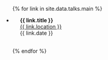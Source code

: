 <div class="publications">
<ul style="margin-left:-20px">

{% for link in site.data.talks.main %}

<li>
<div class="pub-row">
  <div class="col-sm-9" style="position: relative;padding-right: 15px;padding-left: 20px;">
      <div class="title"><b>{{ link.title }}</b></div>
      <div class="author"> <i class="fa-solid fa-map-pin"></i> <a href="{{ link.conf_website }}"> {{ link.location }} </a></div>
      <div class="periodical"> <i class="fa-solid fa-calendar-days"></i> {{ link.date }}</div>
  </div>
</div>
</li>

<br>

{% endfor %}

</ul>
</div>

